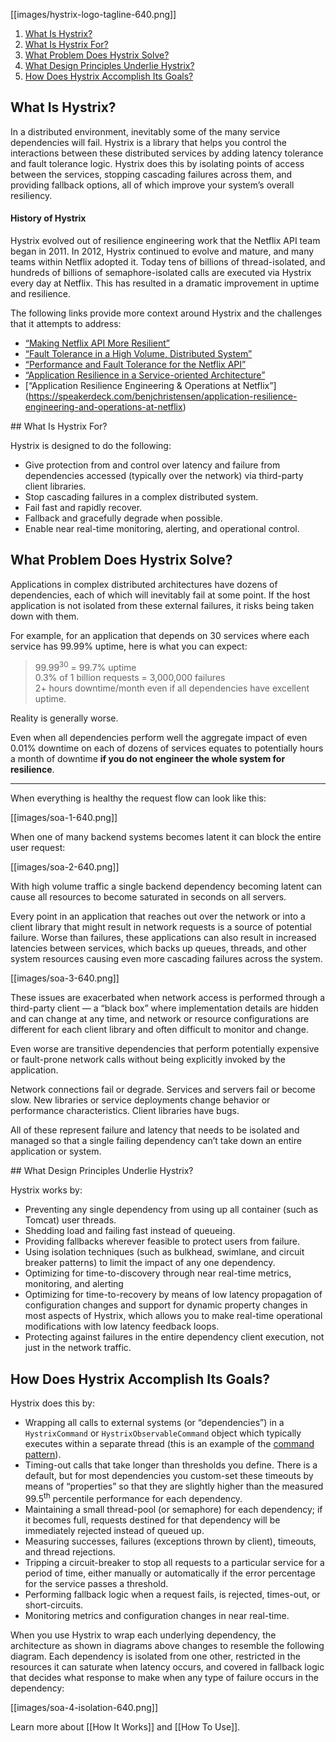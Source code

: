 [[images/hystrix-logo-tagline-640.png]]

1. <a href="#what">What Is Hystrix?</a>
1. <a href="#purpose">What Is Hystrix For?</a>
1. <a href="#problem">What Problem Does Hystrix Solve?</a>
1. <a href="#principles">What Design Principles Underlie Hystrix?</a>
1. <a href="#how">How Does Hystrix Accomplish Its Goals?</a>

<a name="what" />

## What Is Hystrix?

In a distributed environment, inevitably some of the many service dependencies will fail.  Hystrix is a library that helps you control the interactions between these distributed services by adding latency tolerance and fault tolerance logic.  Hystrix does this by isolating points of access between the services, stopping cascading failures across them, and providing fallback options, all of which improve your system&#8217;s overall resiliency.

#### History of Hystrix

Hystrix evolved out of resilience engineering work that the Netflix API team began in 2011.  In 2012, Hystrix continued to evolve and mature, and many teams within Netflix adopted it.  Today tens of billions of thread-isolated, and hundreds of billions of semaphore-isolated calls are executed via Hystrix every day at Netflix. This has resulted in a dramatic improvement in uptime and resilience.

The following links provide more context around Hystrix and the challenges that it attempts to address:

* [&ldquo;Making Netflix API More Resilient&rdquo;](http://techblog.netflix.com/2011/12/making-netflix-api-more-resilient.html)
* [&ldquo;Fault Tolerance in a High Volume, Distributed System&rdquo;](http://techblog.netflix.com/2012/02/fault-tolerance-in-high-volume.html)
* [&ldquo;Performance and Fault Tolerance for the Netflix API&rdquo;](https://speakerdeck.com/benjchristensen/performance-and-fault-tolerance-for-the-netflix-api-august-2012)
* [&ldquo;Application Resilience in a Service-oriented Architecture&rdquo;](http://programming.oreilly.com/2013/06/application-resilience-in-a-service-oriented-architecture.html)
* [&ldquo;Application Resilience Engineering & Operations at Netflix&rdquo;] (https://speakerdeck.com/benjchristensen/application-resilience-engineering-and-operations-at-netflix)

<a name="purpose" />
## What Is Hystrix For?

Hystrix is designed to do the following:
* Give protection from and control over latency and failure from dependencies accessed (typically over the network) via third-party client libraries.
* Stop cascading failures in a complex distributed system. 
* Fail fast and rapidly recover. 
* Fallback and gracefully degrade when possible.
* Enable near real-time monitoring, alerting, and operational control.

<a name="problem" />

## What Problem Does Hystrix Solve?

Applications in complex distributed architectures have dozens of dependencies, each of which will inevitably fail at some point.  If the host application is not isolated from these external failures, it risks being taken down with them.

For example, for an application that depends on 30 services where each service has 99.99% uptime, here is what you can expect:

>99.99<sup>30</sup>  =  99.7% uptime  
>0.3% of 1 billion requests = 3,000,000 failures  
>2+ hours downtime/month even if all dependencies have excellent uptime.  

Reality is generally worse.

Even when all dependencies perform well the aggregate impact of even 0.01% downtime on each of dozens of services equates to potentially hours a month of downtime __if you do not engineer the whole system for resilience__. 

***

When everything is healthy the request flow can look like this:

[[images/soa-1-640.png]]

When one of many backend systems becomes latent it can block the entire user request:

[[images/soa-2-640.png]]

With high volume traffic a single backend dependency becoming latent can cause all resources to become saturated in seconds on all servers.

Every point in an application that reaches out over the network or into a client library that might result in network requests is a source of potential failure.  Worse than failures, these applications can also result in increased latencies between services, which backs up queues, threads, and other system resources causing even more cascading failures across the system.

[[images/soa-3-640.png]]

These issues are exacerbated when network access is performed through a third-party client &mdash; a &ldquo;black box&rdquo; where implementation details are hidden and can change at any time, and network or resource configurations are different for each client library and often difficult to monitor and change. 

Even worse are transitive dependencies that perform potentially expensive or fault-prone network calls without being explicitly invoked by the application.

Network connections fail or degrade. Services and servers fail or become slow. New libraries or service deployments change behavior or performance characteristics. Client libraries have bugs. 

All of these represent failure and latency that needs to be isolated and managed so that a single failing dependency can&#8217;t take down an entire application or system.

<a name="principles" />
## What Design Principles Underlie Hystrix?

Hystrix works by:
* Preventing any single dependency from using up all container (such as Tomcat) user threads.
* Shedding load and failing fast instead of queueing.
* Providing fallbacks wherever feasible to protect users from failure.
* Using isolation techniques (such as bulkhead, swimlane, and circuit breaker patterns) to limit the impact of any one dependency.
* Optimizing for time-to-discovery through near real-time metrics, monitoring, and alerting
* Optimizing for time-to-recovery by means of low latency propagation of configuration changes and support for dynamic property changes in most aspects of Hystrix, which allows you to make real-time operational modifications with low latency feedback loops.
* Protecting against failures in the entire dependency client execution, not just in the network traffic.

<a name="how" />

## How Does Hystrix Accomplish Its Goals?

Hystrix does this by:
* Wrapping all calls to external systems (or &ldquo;dependencies&rdquo;) in a `HystrixCommand` or `HystrixObservableCommand` object which typically executes within a separate thread (this is an example of the [command pattern](http://en.wikipedia.org/wiki/Command_pattern)).
* Timing-out calls that take longer than thresholds you define. There is a default, but for most dependencies you custom-set these timeouts by means of &ldquo;properties&rdquo; so that they are slightly higher than the measured 99.5<sup>th</sup> percentile performance for each dependency.
* Maintaining a small thread-pool (or semaphore) for each dependency; if it becomes full, requests destined for that dependency will be immediately rejected instead of queued up.
* Measuring successes, failures (exceptions thrown by client), timeouts, and thread rejections.
* Tripping a circuit-breaker to stop all requests to a particular service for a period of time, either manually or automatically if the error percentage for the service passes a threshold.
* Performing fallback logic when a request fails, is rejected, times-out, or short-circuits.
* Monitoring metrics and configuration changes in near real-time.

When you use Hystrix to wrap each underlying dependency, the architecture as shown in diagrams above changes to resemble the following diagram. Each dependency is isolated from one other, restricted in the resources it can saturate when latency occurs, and covered in fallback logic that decides what response to make when any type of failure occurs in the dependency:

[[images/soa-4-isolation-640.png]]

Learn more about [[How It Works]] and [[How To Use]].